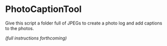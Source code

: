 # PhotoCaptionTool
Give this script a folder full of JPEGs to create a photo log and add captions to the photos.

*(full instructions forthcoming)*
